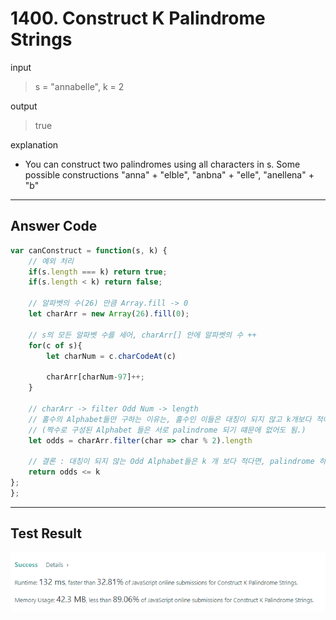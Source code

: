 # 1400. Construct K Palindrome Strings

input

> s = "annabelle", k = 2

output

> true

explanation

- You can construct two palindromes using all characters in s.
Some possible constructions "anna" + "elble", "anbna" + "elle", "anellena" + "b"

<hr>

## Answer Code

```js
var canConstruct = function(s, k) {
    // 예외 처리
    if(s.length === k) return true;
    if(s.length < k) return false;
    
    // 알파벳의 수(26) 만큼 Array.fill -> 0
    let charArr = new Array(26).fill(0);
    
    // s의 모든 알파벳 수를 세어, charArr[] 안에 알파벳의 수 ++
    for(c of s){
        let charNum = c.charCodeAt(c)
        
        charArr[charNum-97]++;
    }

    // charArr -> filter Odd Num -> length
    // 홀수의 Alphabet들만 구하는 이유는, 홀수인 이들은 대칭이 되지 않고 k개보다 적어야 palindrome 하기 떄문.
    // (짝수로 구성된 Alphabet 들은 서로 palindrome 되기 떄문에 없어도 됨.)
    let odds = charArr.filter(char => char % 2).length

    // 결론 : 대칭이 되지 않는 Odd Alphabet들은 k 개 보다 적다면, palindrome 하지 않음 => return false
    return odds <= k
};
};
```

<hr/>

## Test Result

<img src="./testResult.png">
